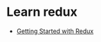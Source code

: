 # Learn redux

- [Getting Started with Redux](https://egghead.io/courses/getting-started-with-redux)